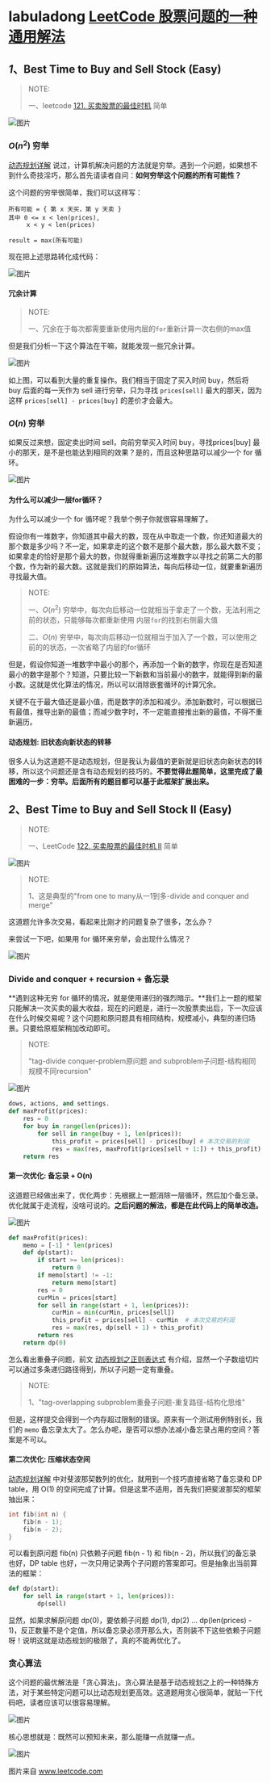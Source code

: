 # labuladong [LeetCode 股票问题的一种通用解法](https://mp.weixin.qq.com/s/TrN7mMdLEPCmT5mOXzgP5A)

## *1*、Best Time to Buy and Sell Stock (Easy)

> NOTE: 
>
> 一、leetcode [121. 买卖股票的最佳时机](https://leetcode-cn.com/problems/best-time-to-buy-and-sell-stock/) 简单
>
> 

![图片](https://mmbiz.qpic.cn/mmbiz_png/map09icNxZ4kbOQM3dXVKdgSXOCibeUUK2nACKnCmYcLSOsGpvKc46tF7vzVSfIUISR0gd93cMPE9phGOZiaImlWw/640?wx_fmt=png&tp=webp&wxfrom=5&wx_lazy=1&wx_co=1)



### $O(n^2)$ 穷举

[动态规划详解](http://mp.weixin.qq.com/s?__biz=MzU0MDg5OTYyOQ==&mid=2247483818&idx=1&sn=6035f861d1b2bfd0178e842f26ac4836&chksm=fb3361e8cc44e8fe331154bfd32bd7b3b4f159bfad5d38d4a6b0b9f0d7e3485b93b828ee72cc&scene=21#wechat_redirect) 说过，计算机解决问题的方法就是穷举。遇到一个问题，如果想不到什么奇技淫巧，那么首先请读者自问：**如何穷举这个问题的所有可能性？**

这个问题的穷举很简单，我们可以这样写：



```
所有可能 = { 第 x 天买，第 y 天卖 }
其中 0 <= x < len(prices), 
     x < y < len(prices)

result = max(所有可能)
```



现在把上述思路转化成代码：

![图片](https://mmbiz.qpic.cn/mmbiz_png/map09icNxZ4kbOQM3dXVKdgSXOCibeUUK2XCGKCWgsxmE9ohScZJWZVEA0aDtRdMPRDd3csGNMia2rUxB8iccGpyOQ/640?wx_fmt=png&tp=webp&wxfrom=5&wx_lazy=1&wx_co=1)

#### 冗余计算

> NOTE: 
>
> 一、冗余在于每次都需要重新使用内层的`for`重新计算一次右侧的max值

但是我们分析一下这个算法在干嘛，就能发现一些冗余计算。



![图片](https://mmbiz.qpic.cn/mmbiz_png/map09icNxZ4l0t1rG85oXoKAHBpTnN9wLtfPp5AvCeW0dcelkyKyR5xDqiaOZwE9mvjuRg7WicAqIrGS7JTry0Zbw/640?wx_fmt=png&tp=webp&wxfrom=5&wx_lazy=1&wx_co=1)



如上图，可以看到大量的重复操作。我们相当于固定了买入时间 buy，然后将 buy 后面的每一天作为 sell 进行穷举，只为寻找 `prices[sell]` 最大的那天，因为这样 `prices[sell] - prices[buy]` 的差价才会最大。



### $O(n)$ 穷举

如果反过来想，固定卖出时间 sell，向前穷举买入时间 buy，寻找prices[buy] 最小的那天，是不是也能达到相同的效果？是的，而且这种思路可以减少一个 for 循环。



![图片](https://mmbiz.qpic.cn/mmbiz_png/map09icNxZ4kbOQM3dXVKdgSXOCibeUUK2svtSFsA5Rklyfxz1GqrUNleIMRkRZ5FS1H0FKAHgicV52ibuk9XIad2g/640?wx_fmt=png&tp=webp&wxfrom=5&wx_lazy=1&wx_co=1)

#### 为什么可以减少一层for循环？

为什么可以减少一个 for 循环呢？我举个例子你就很容易理解了。

假设你有一堆数字，你知道其中最大的数，现在从中取走一个数，你还知道最大的那个数是多少吗？不一定，如果拿走的这个数不是那个最大数，那么最大数不变；如果拿走的恰好是那个最大的数，你就得重新遍历这堆数字以寻找之前第二大的那个数，作为新的最大数。这就是我们的原始算法，每向后移动一位，就要重新遍历寻找最大值。

> NOTE: 
>
> 一、$O(n^2)$ 穷举中，每次向后移动一位就相当于拿走了一个数，无法利用之前的状态，只能够每次都重新使用 内层`for`的找到右侧最大值 
>
> 二、$O(n)$ 穷举中，每次向后移动一位就相当于加入了一个数，可以使用之前的的状态，一次省略了内层的for循环

但是，假设你知道一堆数字中最小的那个，再添加一个新的数字，你现在是否知道最小的数字是那个？知道，只要比较一下新数和当前最小的数字，就能得到新的最小数。这就是优化算法的情况，所以可以消除嵌套循环的计算冗余。

关键不在于最大值还是最小值，而是数字的添加和减少。添加新数时，可以根据已有最值，推导出新的最值；而减少数字时，不一定能直接推出新的最值，不得不重新遍历。

#### 动态规划: 旧状态向新状态的转移

很多人认为这道题不是动态规划，但是我认为最值的更新就是旧状态向新状态的转移，所以这个问题还是含有动态规划的技巧的。**不要觉得此题简单，这里完成了最困难的一步：穷举。后面所有的题目都可以基于此框架扩展出来。**

## *2*、Best Time to Buy and Sell Stock II (Easy)

> NOTE: 
>
> 一、LeetCode [122. 买卖股票的最佳时机 II](https://leetcode-cn.com/problems/best-time-to-buy-and-sell-stock-ii/) 简单
>
> 

![图片](https://mmbiz.qpic.cn/mmbiz_png/map09icNxZ4kbOQM3dXVKdgSXOCibeUUK2uibf92DLjHdyzfek9b7lfuia0mM4icmKgZB8ibJzkuxDY2e3zpzqeyUZtQ/640?wx_fmt=png&tp=webp&wxfrom=5&wx_lazy=1&wx_co=1)

> NOTE: 
>
> 1、这是典型的"from one to many从一1到多-divide and conquer and merge"

这道题允许多次交易，看起来比刚才的问题复杂了很多，怎么办？

来尝试一下吧，如果用 for 循环来穷举，会出现什么情况？



![图片](https://mmbiz.qpic.cn/mmbiz_png/map09icNxZ4kbOQM3dXVKdgSXOCibeUUK2suTv67c9EejrmvxucyHSjYy9xrG7iaVBP7NYI9FwaQT0QJGuQmr4Wvw/640?wx_fmt=png&tp=webp&wxfrom=5&wx_lazy=1&wx_co=1)



### Divide and conquer + recursion + 备忘录

**遇到这种无穷 for 循环的情况，就是使用递归的强烈暗示。**我们上一题的框架只能解决一次买卖的最大收益，现在的问题是，进行一次股票卖出后，下一次应该在什么时候交易呢？这个问题和原问题具有相同结构，规模减小，典型的递归场景。只要给原框架稍加改动即可。

> NOTE: 
>
> "tag-divide conquer-problem原问题 and subproblem子问题-结构相同 规模不同recursion"



![图片](https://mmbiz.qpic.cn/mmbiz_png/map09icNxZ4kbOQM3dXVKdgSXOCibeUUK2bg4lDb7OV2nUibibCfvPA1tFEthpicMQbAXUs7FY1ia1nO8yvic7EbDibf3Q/640?wx_fmt=png&tp=webp&wxfrom=5&wx_lazy=1&wx_co=1)

```python
dows, actions, and settings.
def maxProfit(prices):
    res = 0
    for buy in range(len(prices)):
        for sell in range(buy + 1, len(prices)):
            this_profit = prices[sell] - prices[buy] # 本次交易的利润
            res = max(res, maxProfit(prices[sell + 1:]) + this_profit)
    return res

```



#### 第一次优化: 备忘录 + O(n)

这道题已经做出来了，优化两步：先根据上一题消除一层循环，然后加个备忘录。优化就属于走流程，没啥可说的。**之后问题的解法，都是在此代码上的简单改造。**



![图片](https://mmbiz.qpic.cn/mmbiz_png/map09icNxZ4kbOQM3dXVKdgSXOCibeUUK2vVUY5NWIXfeSGedkWic31QtqzE6bNt1nicFxtwcCUOM3TCvl0jkRfovg/640?wx_fmt=png&tp=webp&wxfrom=5&wx_lazy=1&wx_co=1)

```python
def maxProfit(prices):
    memo = [-1] * len(prices)
    def dp(start):
        if start >= len(prices):
            return 0
        if memo[start] != -1:
            return memo[start]
        res = 0
        curMin = prices[start]
        for sell in range(start + 1, len(prices)):
            curMin = min(curMin, prices[sell])
            this_profit = prices[sell] - curMin  # 本次交易的利润
            res = max(res, dp(sell + 1) + this_profit)
        return res
    return dp(0)

```



怎么看出重叠子问题，前文 [动态规划之正则表达式](http://mp.weixin.qq.com/s?__biz=MzU0MDg5OTYyOQ==&mid=2247483976&idx=1&sn=c268f7343732e33035cfd75da2d17052&chksm=fb33620acc44eb1ca6d80cf5af2564e7b81fc8ee5ce53cef8f1b159a881aa06796fed3e2a363&scene=21#wechat_redirect) 有介绍，显然一个子数组切片可以通过多条递归路径得到，所以子问题一定有重叠。

> NOTE: 
>
> 1、"tag-overlapping subproblem重叠子问题-重复路径-结构化思维"
>
> 

但是，这样提交会得到一个内存超过限制的错误。原来有一个测试用例特别长，我们的 `memo` 备忘录太大了。怎么办呢，是否可以想办法减小备忘录占用的空间？答案是不可以。

#### 第二次优化: 压缩状态空间

[动态规划详解](http://mp.weixin.qq.com/s?__biz=MzU0MDg5OTYyOQ==&mid=2247483818&idx=1&sn=6035f861d1b2bfd0178e842f26ac4836&chksm=fb3361e8cc44e8fe331154bfd32bd7b3b4f159bfad5d38d4a6b0b9f0d7e3485b93b828ee72cc&scene=21#wechat_redirect) 中对斐波那契数列的优化，就用到一个技巧直接省略了备忘录和 DP table，用 O(1) 的空间完成了计算。但是这里不适用，首先我们把斐波那契的框架抽出来：



```c++
int fib(int n) {
    fib(n - 1);
    fib(n - 2);
}
```



可以看到原问题 fib(n) 只依赖子问题 fib(n - 1) 和 fib(n - 2)，所以我们的备忘录也好，DP table 也好，一次只用记录两个子问题的答案即可。但是抽象出当前算法的框架：



```python
def dp(start):
    for sell in range(start + 1, len(prices)):
        dp(sell)
```



显然，如果求解原问题 dp(0)，要依赖子问题 dp(1), dp(2) ... dp(len(prices) - 1)，反正数量不是个定值，所以备忘录必须开那么大，否则装不下这些依赖子问题呀！说明这就是动态规划的极限了，真的不能再优化了。



### 贪心算法

这个问题的最优解法是「贪心算法」。贪心算法是基于动态规划之上的一种特殊方法，对于某些特定问题可以比动态规划更高效。这道题用贪心很简单，就贴一下代码吧，读者应该可以很容易理解。



![图片](https://mmbiz.qpic.cn/mmbiz_png/map09icNxZ4kbOQM3dXVKdgSXOCibeUUK2icn8z9vgp5LyoILuwSFH64dcCqhTLmxkKTmCue1qwUhZJsTIGzTpyzg/640?wx_fmt=png&tp=webp&wxfrom=5&wx_lazy=1&wx_co=1)



核心思想就是：既然可以预知未来，那么能赚一点就赚一点。



![图片](https://mmbiz.qpic.cn/mmbiz_png/map09icNxZ4kbOQM3dXVKdgSXOCibeUUK2q3ehSLqRFL7oWFf0Blkv9TibfHNUIPpxUOfpJ3iapiaCPsHyG0NNrpVpQ/640?wx_fmt=png&tp=webp&wxfrom=5&wx_lazy=1&wx_co=1)

图片来自 www.leetcode.com